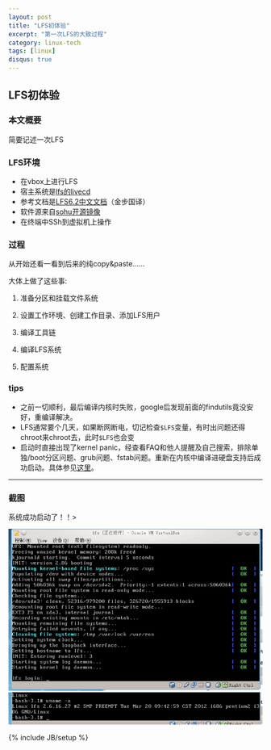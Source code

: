 ```yaml
---
layout: post
title: "LFS初体验"
excerpt: "第一次LFS的大致过程"
category: linux-tech
tags: [linux]
disqus: true
---
```


## LFS初体验 ##

### 本文概要 ###

简要记述一次LFS

### LFS环境 ###

- 在vbox上进行LFS
- 宿主系统是[lfs的livecd](http://ftp.osuosl.org/pub/lfs-livecd/)
- 参考文档是[LFS6.2中文文档](http://lamp.linux.gov.cn/Linux/LFS-6.2/index.html )（金步国译）
- 软件源来自[sohu开源镜像](http://mirrors.sohu.com/)
- 在终端中SSh到虚拟机上操作

### 过程 ###

从开始还看一看到后来的纯copy&paste......

大体上做了这些事:

1. 准备分区和挂载文件系统

2. 设置工作环境、创建工作目录、添加LFS用户

3. 编译工具链

4. 编译LFS系统

5. 配置系统

### tips ###

- 之前一切顺利，最后编译内核时失败，google后发现前面的findutils竟没安好，重编译解决。
- LFS通常要个几天，如果断网断电，切记检查`$LFS`变量，有时出问题还得chroot来chroot去，此时`$LFS`也会变
- 启动时直接出现了kernel panic，经查看FAQ和他人提醒及自己搜索，排除单独/boot分区问题、grub问题、fstab问题。重新在内核中编译进硬盘支持后成功启动。具体参见[这里](http://www.linuxeden.com/html/newbie/20100220/70680.html)。

***

### 截图 ###

系统成功启动了！！>

![Alt LFS启动成功截图][1]
![Alt LFS启动成功截图][2]

[1]: /images/lfs-1.png
[2]: /images/lfs-2.png

{% include JB/setup %}
